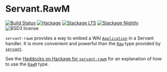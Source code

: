 
# Servant.RawM

[![Build Status](https://secure.travis-ci.org/cdepillabout/servant-rawm.svg)](http://travis-ci.org/cdepillabout/servant-rawm)
[![Hackage](https://img.shields.io/hackage/v/servant-rawm.svg)](https://hackage.haskell.org/package/servant-rawm)
[![Stackage LTS](http://stackage.org/package/servant-rawm/badge/lts)](http://stackage.org/lts/package/servant-rawm)
[![Stackage Nightly](http://stackage.org/package/servant-rawm/badge/nightly)](http://stackage.org/nightly/package/servant-rawm)
![BSD3 license](https://img.shields.io/badge/license-BSD3-blue.svg)

`servant-rawm` provides a way to embed a WAI
[`Application`](https://hackage.haskell.org/package/wai-3.2.1.1/docs/Network-Wai.html#t:Application)
in a Servant handler. It is more convenient and powerful than the
[`Raw`](https://hackage.haskell.org/package/servant-0.11/docs/Servant-API-Raw.html#t:Raw)
type provided by [`servant`](https://hackage.haskell.org/package/servant).

See the
[Haddocks on Hackage for `servant-rawm`](https://hackage.haskell.org/package/servant-rawm)
for an explanation of how to use the
[`RawM`](https://hackage.haskell.org/package/servant-rawm/docs/Servant-RawM.html#t:RawM)
type.
